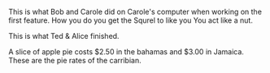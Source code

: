 
This is what Bob and Carole did on Carole's computer when working on the first feature. 
How you do you get the Squrel to like you
You act like a nut.


This is what Ted & Alice finished.

A slice of apple pie costs $2.50 in the bahamas and $3.00 in Jamaica. These are the pie rates of the carribian.
